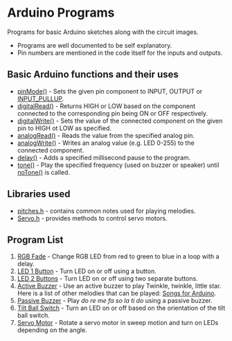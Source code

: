 # Arduino Programs

Programs for basic Arduino sketches along with the circuit images.

- Programs are well documented to be self explanatory.
- Pin numbers are mentioned in the code itself for the inputs and outputs.

## Basic Arduino functions and their uses

- [pinMode()](https://www.arduino.cc/reference/en/language/functions/digital-io/pinmode/) - Sets the given pin component to INPUT, OUTPUT or [INPUT_PULLUP](https://docs.arduino.cc/learn/microcontrollers/digital-pins).
- [digitalRead()](https://www.arduino.cc/reference/en/language/functions/digital-io/digitalread/) - Returns HIGH or LOW based on the component connected to the corresponding pin being ON or OFF respectively.
- [digitalWrite()](https://www.arduino.cc/reference/en/language/functions/digital-io/digitalwrite/) - Sets the value of the connected component on the given pin to HIGH ot LOW as specified.
- [analogRead()](https://www.arduino.cc/reference/en/language/functions/analog-io/analogread/) - Reads the value from the specified analog pin.
- [analogWrite()](https://www.arduino.cc/reference/en/language/functions/analog-io/analogwrite/) - Writes an analog value (e.g. LED 0-255) to the connected component.
- [delay()](https://www.arduino.cc/reference/en/language/functions/time/delay/) - Adds a specified millisecond pause to the program.
- [tone()](https://www.arduino.cc/reference/en/language/functions/advanced-io/tone/) - Play the specified frequency (used on buzzer or speaker) until [noTone()](https://www.arduino.cc/reference/en/language/functions/advanced-io/notone/) is called.

## Libraries used

- [pitches.h](https://gist.github.com/mikeputnam/2820675) - contains common notes used for playing melodies.
- [Servo.h](https://www.arduino.cc/reference/en/libraries/servo/) - provides methods to control servo motors.

## Program List

1. [RGB Fade](./RGB_Fade) - Change RGB LED from red to green to blue in a loop with a delay.
2. [LED 1 Button](./LED_1Button) - Turn LED on or off using a button.
3. [LED 2 Buttons](./LED_2Buttons) - Turn LED on or off using two separate buttons.
4. [Active Buzzer](./Active_Buzzer) - Use an active buzzer to play Twinkle, twinkle, little star. Here is a list of other melodies that can be played: [Songs for Arduino](https://dragaosemchama.com/en/2019/02/songs-for-arduino/).
5. [Passive Buzzer](./Passive_Buzzer) - Play _do re me fa so la ti do_ using a passive buzzer.
6. [Tilt Ball Switch](./Tilt_Ball_Switch) - Turn an LED on or off based on the orientation of the tilt ball switch.
7. [Servo Motor](./Servo_Motor) - Rotate a servo motor in sweep motion and turn on LEDs depending on the angle.
